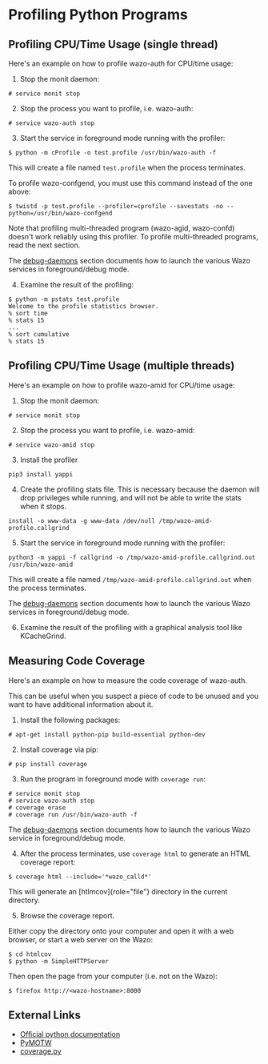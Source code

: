 Profiling Python Programs
=========================

Profiling CPU/Time Usage (single thread)
----------------------------------------

Here's an example on how to profile wazo-auth for CPU/time usage:

1.  Stop the monit daemon:

```ShellSession
# service monit stop
```

2.  Stop the process you want to profile, i.e. wazo-auth:

```ShellSession
# service wazo-auth stop
```

3.  Start the service in foreground mode running with the profiler:

```ShellSession
$ python -m cProfile -o test.profile /usr/bin/wazo-auth -f
```

This will create a file named `test.profile` when the process
terminates.

To profile wazo-confgend, you must use this command instead of the
one above:

```ShellSession
$ twistd -p test.profile --profiler=cprofile --savestats -no --python=/usr/bin/wazo-confgend
```

Note that profiling multi-threaded program (wazo-agid, wazo-confd) doesn't work reliably using this
profiler. To profile multi-threaded programs, read the next section.

The [debug-daemons](/uc-doc/contributors/debug_daemon) section documents how to launch the
various Wazo services in foreground/debug mode.

4.  Examine the result of the profiling:

```ShellSession
$ python -m pstats test.profile
Welcome to the profile statistics browser.
% sort time
% stats 15
...
% sort cumulative
% stats 15
```

Profiling CPU/Time Usage (multiple threads)
-------------------------------------------

Here's an example on how to profile wazo-amid for CPU/time usage:

1.  Stop the monit daemon:

```ShellSession
# service monit stop
```

2.  Stop the process you want to profile, i.e. wazo-amid:

```ShellSession
# service wazo-amid stop
```

3.  Install the profiler

```ShellSession
pip3 install yappi
```

4. Create the profiling stats file. This is necessary because the daemon will drop privileges while
running, and will not be able to write the stats when it stops.

```ShellSession
install -o www-data -g www-data /dev/null /tmp/wazo-amid-profile.callgrind
```

5. Start the service in foreground mode running with the profiler:

```ShellSession
python3 -m yappi -f callgrind -o /tmp/wazo-amid-profile.callgrind.out /usr/bin/wazo-amid
```

This will create a file named `/tmp/wazo-amid-profile.callgrind.out` when the process
terminates.

The [debug-daemons](/uc-doc/contributors/debug_daemon) section documents how to launch the
various Wazo services in foreground/debug mode.

6.  Examine the result of the profiling with a graphical analysis tool like KCacheGrind.

Measuring Code Coverage
-----------------------

Here's an example on how to measure the code coverage of wazo-auth.

This can be useful when you suspect a piece of code to be unused and you
want to have additional information about it.

1.  Install the following packages:

```ShellSession
# apt-get install python-pip build-essential python-dev
```

2.  Install coverage via pip:

```ShellSession
# pip install coverage
```

3.  Run the program in foreground mode with `coverage run`:

```ShellSession
# service monit stop
# service wazo-auth stop
# coverage erase
# coverage run /usr/bin/wazo-auth -f
```

The [debug-daemons](/uc-doc/contributors/debug_daemon) section documents how to launch the
various Wazo service in foreground/debug mode.

4.  After the process terminates, use `coverage html` to generate an
    HTML coverage report:

```ShellSession
$ coverage html --include='*wazo_calld*'
```

This will generate an [htlmcov]{role="file"} directory in the
current directory.

5.  Browse the coverage report.

Either copy the directory onto your computer and open it with a web
browser, or start a web server on the Wazo:

```ShellSession
$ cd htmlcov
$ python -m SimpleHTTPServer
```

Then open the page from your computer (i.e. not on the Wazo):

```ShellSession
$ firefox http://<wazo-hostname>:8000
```

External Links
--------------

-   [Official python
    documentation](http://docs.python.org/library/profile.html)
-   [PyMOTW](https://doughellmann.com/blog/2008/08/31/pymotw-profile-cprofile-pstats/)
-   [coverage.py](http://nedbatchelder.com/code/coverage/)
